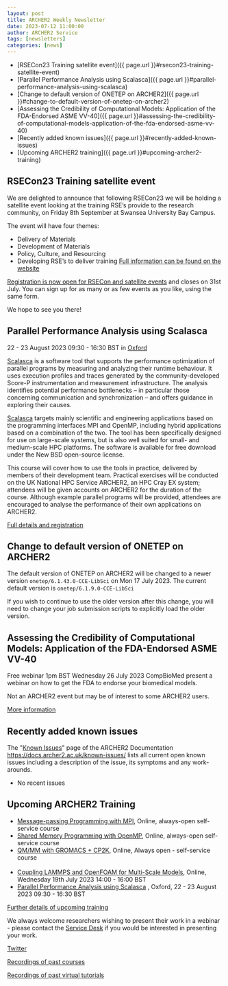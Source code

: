 ```yaml
---
layout: post
title: ARCHER2 Weekly Newsletter
date: 2023-07-12 11:00:00
author: ARCHER2 Service
tags: [newsletters] 
categories: [news]
---
```



- [RSECon23 Training satellite event]({{ page.url }}#rsecon23-training-satellite-event)
- [Parallel Performance Analysis using Scalasca]({{ page.url }}#parallel-performance-analysis-using-scalasca)
- [Change to default version of ONETEP on ARCHER2]({{ page.url }}#change-to-default-version-of-onetep-on-archer2)
- [Assessing the Credibility of Computational Models: Application of the FDA-Endorsed ASME VV-40]({{ page.url }}#assessing-the-credibility-of-computational-models-application-of-the-fda-endorsed-asme-vv-40)
- [Recently added known issues]({{ page.url }}#recently-added-known-issues)
- [Upcoming ARCHER2 training]({{ page.url }}#upcoming-archer2-training)

<!--more-->


## RSECon23 Training satellite event

We are delighted to announce that following RSECon23 we will be holding a satellite event looking at the training RSE’s provide to the research community, on Friday 8th September at Swansea University Bay Campus. 

The event will have four themes:
- 	Delivery of Materials
- 	Development of Materials
- 	Policy, Culture, and Resourcing
- 	Developing RSE’s to deliver training
[Full information can be found on the website](https://rsecon23.society-rse.org/satellite-events/)

[Registration is now open for RSECon and satellite events](https://rsecon23.society-rse.org/) and closes on 31st July.   You can sign up for as many or as few events as you like, using the same form.

We hope to see you there!


## Parallel Performance Analysis using Scalasca

22 - 23 August 2023 09:30 - 16:30 BST in [Oxford](https://www.archer2.ac.uk/training/locations/oxford-dtc)

[Scalasca](https://www.scalasca.org/) is a software tool that supports the performance optimization of parallel programs by measuring and analyzing their runtime behaviour. It uses execution profiles and traces generated by the community-developed Score-P instrumentation and measurement infrastructure. The analysis identifies potential performance bottlenecks – in particular those concerning communication and synchronization – and offers guidance in exploring their causes.

[Scalasca](https://www.scalasca.org/) targets mainly scientific and engineering applications based on the programming interfaces MPI and OpenMP, including hybrid applications based on a combination of the two. The tool has been specifically designed for use on large-scale systems, but is also well suited for small- and medium-scale HPC platforms. The software is available for free download under the New BSD open-source license.

This course will cover how to use the tools in practice, delivered by members of their development team. Practical exercises will be conducted on the UK National HPC Service ARCHER2, an HPC Cray EX system; attendees will be given accounts on ARCHER2 for the duration of the course. Although example parallel programs will be provided, attendees are encouraged to analyse the performance of their own applications on ARCHER2.

[Full details and registration]( https://www.archer2.ac.uk/training/courses/230822-scalasca/)



## Change to default version of ONETEP on ARCHER2

The default version of ONETEP on ARCHER2 will be changed to a newer version `onetep/6.1.43.0-CCE-LibSci` on Mon 17 July 2023. The current default version is `onetep/6.1.9.0-CCE-LibSci` 

If you wish to continue to use the older version after this change, you will need to change your job submission scripts to explicitly load the older version.


## Assessing the Credibility of Computational Models: Application of the FDA-Endorsed ASME VV-40

Free webinar 1pm BST  Wednesday 26 July 2023
CompBioMed present a webinar on how to get the FDA to endorse your biomedical models.

Not an ARCHER2 event but may be of interest to some ARCHER2 users.

[More information](https://www.compbiomed.eu/compbiomed-e-seminar-31)

    

## Recently added known issues
 
The "[Known Issues](https://docs.archer2.ac.uk/known-issues/)" page of the ARCHER2 Documentation
<https://docs.archer2.ac.uk/known-issues/>
lists all current open known issues including a description of the issue, its symptoms and any work-arounds.

- No recent issues


## Upcoming ARCHER2 Training

- [Message-passing Programming with MPI](https://www.archer2.ac.uk/training/courses/210000-mpi-self-service/), Online, always-open self-service course
- [Shared Memory Programming with OpenMP](https://www.archer2.ac.uk/training/courses/210000-openmp-self-service/), Online, always-open self-service course
- [QM/MM with GROMACS + CP2K](https://www.archer2.ac.uk/training/courses/220000-gromacs-self-service/), Online, Always open - self-service course <br><br>
- [Coupling LAMMPS and OpenFOAM for Multi-Scale Models](https://www.archer2.ac.uk/training/courses/230719-openfoam-lammps-vt/), Online, Wednesday 19th July 2023 14:00 - 16:00 BST
- [Parallel Performance Analysis using Scalasca](https://www.archer2.ac.uk/training/courses/230822-scalasca/) , Oxford, 22 - 23 August 2023 09:30 - 16:30 BST 

[Further details of upcoming training](https://www.archer2.ac.uk/training/#upcoming-training)

We always welcome researchers wishing to present their work in a webinar - please contact the [Service Desk](https://www.archer2.ac.uk/support-access/servicedesk.html) if you would be interested in presenting your work.

[Twitter](https://twitter.com/ARCHER2_HPC)

[Recordings of past courses](https://www.archer2.ac.uk/training/materials/)

[Recordings of past virtual tutorials](https://www.archer2.ac.uk/training/materials/webinars)
